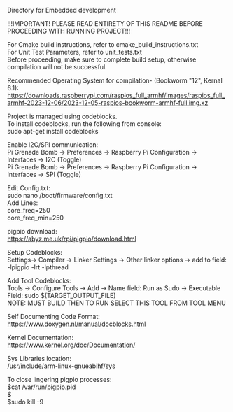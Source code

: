 Directory for Embedded development  
  
!!!IMPORTANT! PLEASE READ ENTIRETY OF THIS README BEFORE PROCEEDING WITH RUNNING PROJECT!!!  
  
For Cmake build instructions, refer to cmake_build_instructions.txt  
For Unit Test Parameters, refer to unit_tests.txt  
Before proceeding, make sure to complete build setup, otherwise compilation will not be successful.  
  
Recommended Operating System for compilation- (Bookworm "12", Kernal 6.1):  
https://downloads.raspberrypi.com/raspios_full_armhf/images/raspios_full_armhf-2023-12-06/2023-12-05-raspios-bookworm-armhf-full.img.xz  
  
Project is managed using codeblocks.  
To install codeblocks, run the following from console:  
sudo apt-get install codeblocks  
  
Enable I2C/SPI communication:  
Pi Grenade Bomb -> Preferences -> Raspberry Pi Configuration -> Interfaces -> I2C (Toggle)  
Pi Grenade Bomb -> Preferences -> Raspberry Pi Configuration -> Interfaces -> SPI (Toggle)  
  
Edit Config.txt:  
sudo nano /boot/firmware/config.txt  
Add Lines:  
core_freq=250  
core_freq_min=250  
  
pigpio download:  
https://abyz.me.uk/rpi/pigpio/download.html  
  
Setup Codeblocks:  
Settings-> Compiler -> Linker Settings -> Other linker options -> add to field: -lpigpio -lrt -lpthread  
  
Add Tool Codeblocks:  
Tools -> Configure Tools -> Add -> Name field: Run as Sudo -> Executable Field: sudo $(TARGET_OUTPUT_FILE)   
NOTE: MUST BUILD THEN TO RUN SELECT THIS TOOL FROM TOOL MENU  
  
Self Documenting Code Format:  
https://www.doxygen.nl/manual/docblocks.html  
  
Kernel Documentation:  
https://www.kernel.org/doc/Documentation/  
  
Sys Libraries location:  
/usr/include/arm-linux-gnueabihf/sys  
  
To close lingering pigpio processes:  
	$cat /var/run/pigpio.pid  
	$<NumberReturned>  
	$sudo kill -9 <NumberReturned> 
  